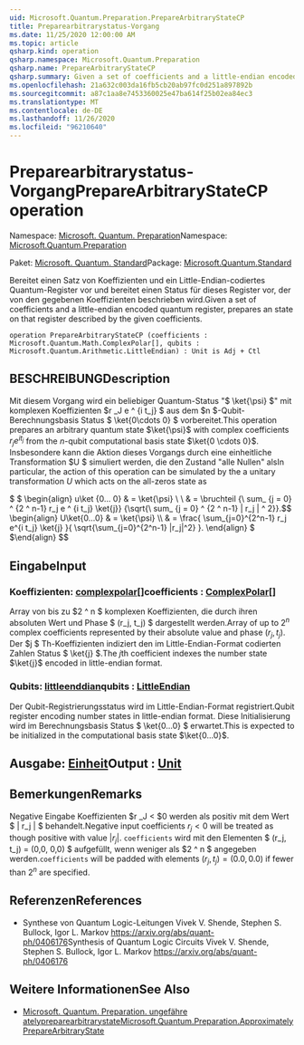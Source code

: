 ```yaml
---
uid: Microsoft.Quantum.Preparation.PrepareArbitraryStateCP
title: Preparearbitrarystatus-Vorgang
ms.date: 11/25/2020 12:00:00 AM
ms.topic: article
qsharp.kind: operation
qsharp.namespace: Microsoft.Quantum.Preparation
qsharp.name: PrepareArbitraryStateCP
qsharp.summary: Given a set of coefficients and a little-endian encoded quantum register, prepares an state on that register described by the given coefficients.
ms.openlocfilehash: 21a632c003da16fb5cb20ab97fc0d251a897892b
ms.sourcegitcommit: a87c1aa8e7453360025e47ba614f25b02ea84ec3
ms.translationtype: MT
ms.contentlocale: de-DE
ms.lasthandoff: 11/26/2020
ms.locfileid: "96210640"
---
```

# <a name="preparearbitrarystatecp-operation"></a><span data-ttu-id="2a84a-102">Preparearbitrarystatus-Vorgang</span><span class="sxs-lookup"><span data-stu-id="2a84a-102">PrepareArbitraryStateCP operation</span></span>

<span data-ttu-id="2a84a-103">Namespace: [Microsoft. Quantum. Preparation](xref:Microsoft.Quantum.Preparation)</span><span class="sxs-lookup"><span data-stu-id="2a84a-103">Namespace: [Microsoft.Quantum.Preparation](xref:Microsoft.Quantum.Preparation)</span></span>

<span data-ttu-id="2a84a-104">Paket: [Microsoft. Quantum. Standard](https://nuget.org/packages/Microsoft.Quantum.Standard)</span><span class="sxs-lookup"><span data-stu-id="2a84a-104">Package: [Microsoft.Quantum.Standard](https://nuget.org/packages/Microsoft.Quantum.Standard)</span></span>


<span data-ttu-id="2a84a-105">Bereitet einen Satz von Koeffizienten und ein Little-Endian-codiertes Quantum-Register vor und bereitet einen Status für dieses Register vor, der von den gegebenen Koeffizienten beschrieben wird.</span><span class="sxs-lookup"><span data-stu-id="2a84a-105">Given a set of coefficients and a little-endian encoded quantum register, prepares an state on that register described by the given coefficients.</span></span>

```qsharp
operation PrepareArbitraryStateCP (coefficients : Microsoft.Quantum.Math.ComplexPolar[], qubits : Microsoft.Quantum.Arithmetic.LittleEndian) : Unit is Adj + Ctl
```


## <a name="description"></a><span data-ttu-id="2a84a-106">BESCHREIBUNG</span><span class="sxs-lookup"><span data-stu-id="2a84a-106">Description</span></span>

<span data-ttu-id="2a84a-107">Mit diesem Vorgang wird ein beliebiger Quantum-Status "$ \ket{\psi} $" mit komplexen Koeffizienten $r _J e ^ {i t_j} $ aus dem $n $-Qubit-Berechnungsbasis Status $ \ket{0\cdots 0} $ vorbereitet.</span><span class="sxs-lookup"><span data-stu-id="2a84a-107">This operation prepares an arbitrary quantum state $\ket{\psi}$ with complex coefficients $r_j e^{i t_j}$ from the $n$-qubit computational basis state $\ket{0 \cdots 0}$.</span></span>
<span data-ttu-id="2a84a-108">Insbesondere kann die Aktion dieses Vorgangs durch eine einheitliche Transformation $U $ simuliert werden, die den Zustand "alle Nullen" als</span><span class="sxs-lookup"><span data-stu-id="2a84a-108">In particular, the action of this operation can be simulated by the a unitary transformation $U$ which acts on the all-zeros state as</span></span>

<span data-ttu-id="2a84a-109">$ $ \begin{align} u\ket {0... 0} & = \ket{\psi} \\ \\ & = \bruchteil {\ sum_ {j = 0} ^ {2 ^ n-1} r_j e ^ {i t_j} \ket{j}} {\sqrt{\ sum_ {j = 0} ^ {2 ^ n-1} | r_j | ^ 2}}.</span><span class="sxs-lookup"><span data-stu-id="2a84a-109">$$ \begin{align} U\ket{0...0} & = \ket{\psi} \\\\ & = \frac{ \sum_{j=0}^{2^n-1} r_j e^{i t_j} \ket{j} }{ \sqrt{\sum_{j=0}^{2^n-1} |r_j|^2} }.</span></span>
<span data-ttu-id="2a84a-110">\end{align} $ $</span><span class="sxs-lookup"><span data-stu-id="2a84a-110">\end{align} $$</span></span>

## <a name="input"></a><span data-ttu-id="2a84a-111">Eingabe</span><span class="sxs-lookup"><span data-stu-id="2a84a-111">Input</span></span>

### <a name="coefficients--complexpolar"></a><span data-ttu-id="2a84a-112">Koeffizienten: [complexpolar](xref:Microsoft.Quantum.Math.ComplexPolar)[]</span><span class="sxs-lookup"><span data-stu-id="2a84a-112">coefficients : [ComplexPolar](xref:Microsoft.Quantum.Math.ComplexPolar)[]</span></span>

<span data-ttu-id="2a84a-113">Array von bis zu $2 ^ n $ komplexen Koeffizienten, die durch ihren absoluten Wert und Phase $ (r_j, t_j) $ dargestellt werden.</span><span class="sxs-lookup"><span data-stu-id="2a84a-113">Array of up to $2^n$ complex coefficients represented by their absolute value and phase $(r_j, t_j)$.</span></span> <span data-ttu-id="2a84a-114">Der $j $ Th-Koeffizienten indiziert den im Little-Endian-Format codierten Zahlen Status $ \ket{j} $.</span><span class="sxs-lookup"><span data-stu-id="2a84a-114">The $j$th coefficient indexes the number state $\ket{j}$ encoded in little-endian format.</span></span>


### <a name="qubits--littleendian"></a><span data-ttu-id="2a84a-115">Qubits: [littleenddian](xref:Microsoft.Quantum.Arithmetic.LittleEndian)</span><span class="sxs-lookup"><span data-stu-id="2a84a-115">qubits : [LittleEndian](xref:Microsoft.Quantum.Arithmetic.LittleEndian)</span></span>

<span data-ttu-id="2a84a-116">Der Qubit-Registrierungsstatus wird im Little-Endian-Format registriert.</span><span class="sxs-lookup"><span data-stu-id="2a84a-116">Qubit register encoding number states in little-endian format.</span></span> <span data-ttu-id="2a84a-117">Diese Initialisierung wird im Berechnungsbasis Status $ \ket{0...0} $ erwartet.</span><span class="sxs-lookup"><span data-stu-id="2a84a-117">This is expected to be initialized in the computational basis state $\ket{0...0}$.</span></span>



## <a name="output--unit"></a><span data-ttu-id="2a84a-118">Ausgabe: [Einheit](xref:microsoft.quantum.lang-ref.unit)</span><span class="sxs-lookup"><span data-stu-id="2a84a-118">Output : [Unit](xref:microsoft.quantum.lang-ref.unit)</span></span>



## <a name="remarks"></a><span data-ttu-id="2a84a-119">Bemerkungen</span><span class="sxs-lookup"><span data-stu-id="2a84a-119">Remarks</span></span>

<span data-ttu-id="2a84a-120">Negative Eingabe Koeffizienten $r _J < $0 werden als positiv mit dem Wert $ | r_j | $ behandelt.</span><span class="sxs-lookup"><span data-stu-id="2a84a-120">Negative input coefficients $r_j < 0$ will be treated as though positive with value $|r_j|$.</span></span> <span data-ttu-id="2a84a-121">`coefficients` wird mit den Elementen $ (r_j, t_j) = (0,0, 0,0) $ aufgefüllt, wenn weniger als $2 ^ n $ angegeben werden.</span><span class="sxs-lookup"><span data-stu-id="2a84a-121">`coefficients` will be padded with elements $(r_j, t_j) = (0.0, 0.0)$ if fewer than $2^n$ are specified.</span></span>

## <a name="references"></a><span data-ttu-id="2a84a-122">Referenzen</span><span class="sxs-lookup"><span data-stu-id="2a84a-122">References</span></span>

- <span data-ttu-id="2a84a-123">Synthese von Quantum Logic-Leitungen Vivek V. Shende, Stephen S. Bullock, Igor L. Markov https://arxiv.org/abs/quant-ph/0406176</span><span class="sxs-lookup"><span data-stu-id="2a84a-123">Synthesis of Quantum Logic Circuits Vivek V. Shende, Stephen S. Bullock, Igor L. Markov https://arxiv.org/abs/quant-ph/0406176</span></span>

## <a name="see-also"></a><span data-ttu-id="2a84a-124">Weitere Informationen</span><span class="sxs-lookup"><span data-stu-id="2a84a-124">See Also</span></span>

- [<span data-ttu-id="2a84a-125">Microsoft. Quantum. Preparation. ungefähre atelypreparearbitrarystate</span><span class="sxs-lookup"><span data-stu-id="2a84a-125">Microsoft.Quantum.Preparation.ApproximatelyPrepareArbitraryState</span></span>](xref:Microsoft.Quantum.Preparation.ApproximatelyPrepareArbitraryState)